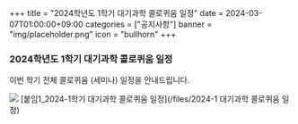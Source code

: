 +++
title = "2024학년도 1학기 대기과학 콜로퀴움 일정"
date = 2024-03-07T01:00:00+09:00
categories = ["공지사항"]
banner = "img/placeholder.png"
icon = "bullhorn"
+++
<!--more-->

### 2024학년도 1학기 대기과학 콜로퀴움 일정

이번 학기 전체 콜로퀴움 (세미나) 일정을 안내드립니다.

![](/files/notice_20240307.jpg)
[붙임1_2024-1학기 대기과학 콜로퀴움 일정](/files/2024-1 대기과학 콜로퀴움 일정)
